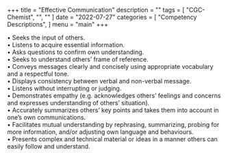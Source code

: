 +++
title = "Effective Communication"
description = ""
tags = [
    "CGC-Chemist",
    "",
    ""
]
date = "2022-07-27"
categories = [
    "Competency Descriptions",
]
menu = "main"
+++

• Seeks the input of others.  
• Listens to acquire essential information.  
• Asks questions to confirm own understanding.  
• Seeks to understand others’ frame of reference.  
• Conveys messages clearly and concisely using appropriate vocabulary and a respectful tone.  
• Displays consistency between verbal and non-verbal message.  
• Listens without interrupting or judging.  
• Demonstrates empathy (e.g. acknowledges others’ feelings and concerns and expresses understanding of others’ situation).  
• Accurately summarizes others’ key points and takes them into account in one’s own communications.  
• Facilitates mutual understanding by rephrasing, summarizing, probing for more information, and/or adjusting own language and behaviours.  
• Presents complex and technical material or ideas in a manner others can easily follow and understand.  


